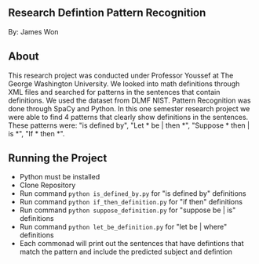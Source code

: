 ## Research Defintion Pattern Recognition
By: James Won

## About
This research project was conducted under Professor Youssef at The George Washington University. We looked into math definitions through XML files and searched for patterns in the sentences that contain definitions. We used the dataset from DLMF NIST. Pattern Recognition was done through SpaCy and Python. In this one semester research project we were able to find 4 patterns that clearly show definitions in the sentences. These patterns were: "is defined by", "Let * be | then *", "Suppose * then | is *", "If * then *".

## Running the Project
- Python must be installed
- Clone Repository
- Run command `python is_defined_by.py` for "is defined by" definitions
- Run command `python if_then_definition.py` for "if then" definitions
- Run command `python suppose_definition.py` for "suppose be | is" definitions
- Run command `python let_be_definition.py` for "let be | where" definitions
- Each commonad will print out the sentences that have defintions that match the pattern and include the predicted subject and defintion